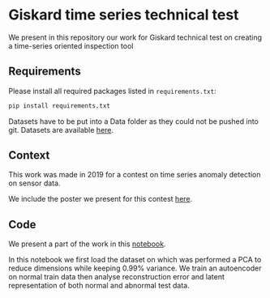 # Giskard time series technical test
We present in this repository our work for Giskard technical test on creating a time-series oriented inspection tool

## Requirements
Please install all required packages listed in `requirements.txt`:
```bash
pip install requirements.txt
```
Datasets have to be put into a Data folder as they could not be pushed into git. Datasets are available [here](https://drive.google.com/drive/folders/17YEkmwEsbYwp3Kanv6CzN-llH5PGfAv3?usp=sharing). 

##  Context
This work was made in 2019 for a contest on time series anomaly detection on sensor data. 

We include the poster we present for this contest [here](poster_airbus.pdf).

## Code
We present a part of the work in this [notebook](Code/Autoencoder_based_anomaly_detection.ipynb). 

In this notebook we first load the dataset on which was performed a PCA to reduce dimensions while keeping 0.99% variance.
We train an autoencoder on normal train data then analyse reconstruction error and latent representation of both normal and abnormal test data. 

